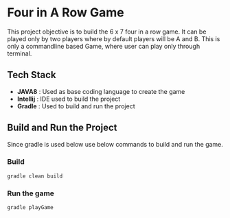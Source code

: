 # **Four in A Row Game**
This project objective is to build the 6 x 7 four in a row game. It can be played only by two players where by default players will be A and B. This is only a commandline based Game, where user can play only through terminal.

## **Tech Stack**
- **JAVA8** : Used as base coding language to create the game
- **Intellij** : IDE used to build the project
- **Gradle** : Used to build and run the project

## **Build and Run the Project**

Since gradle is used below use below commands to build and run the game.

### **Build**

```gradle clean build```

### **Run the game**

```gradle playGame```